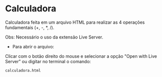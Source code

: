# Calculadora

Calculadora feita em um arquivo HTML para realizar as 4 operações fundamentais (+, -, *, /).

Obs: Necessário o uso da extensão Live Server.

- Para abrir o arquivo:

Clicar com o botão direito do mouse e selecionar a opção "Open with Live Server" ou digitar no terminal o comando:

```bash
calculadora.html
```
